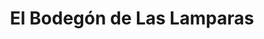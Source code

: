 ---
title: "El Bodegón de Las Lamparas"
url: /heredia/el-bodegon-de-las-lamparas/
shop: Allgemein
---